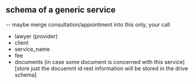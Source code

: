 ## schema of a generic service

-- maybe merge consultation/appointment into this only, your call

- lawyer (provider)
- client
- service_name
- fee
- documents (in case some document is concerned with this service) [store just the docuemnt id rest information will be stored in the drive schema]
